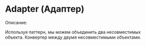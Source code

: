 # Adapter (Адаптер)

Описание:

Используя паттерн, мы можем объединить два несовместимых объекта. 
Конвертер между двумя несовместимыми объектами. 
